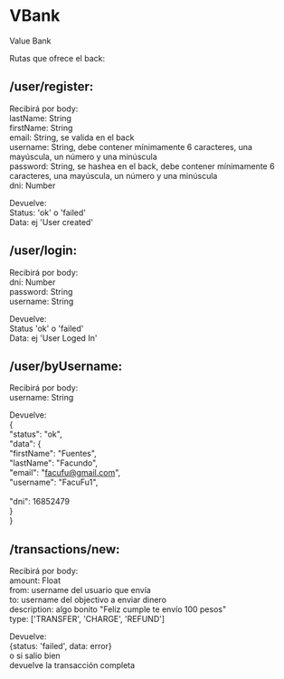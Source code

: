 # VBank
Value Bank<br>

Rutas que ofrece el back:

<h2>/user/register:</h2> 

Recibirá por body:<br>
lastName: String<br>
firstName: String<br>
email: String, se valida en el back<br>
username: String, debe contener mínimamente 6 caracteres, una mayúscula, un número y una minúscula<br>
password: String, se hashea en el back, debe contener mínimamente 6 caracteres, una mayúscula, un número y una minúscula<br>
dni: Number<br>

Devuelve: <br>
Status: 'ok' o 'failed'<br>
Data: ej 'User created'<br>

<h2>/user/login:</h2>

Recibirá por body:<br>
dni: Number <br>
password: String <br>
username: String <br>

Devuelve: <br>
Status 'ok' o 'failed'<br>
Data: ej 'User Loged In'<br>

<h2>/user/byUsername:</h2>

Recibirá por body: <br>
username: String<br>

Devuelve: <br>
{ <br>
  "status": "ok", <br>
  "data": { <br>
    "firstName": "Fuentes", <br>
    "lastName": "Facundo", <br>
    "email": "facufu@gmail.com", <br>
    "username": "FacuFu1", <br> <br>
    "dni": 16852479 <br>
  } <br>
} <br>

<h2>/transactions/new:</h2> 

Recibirá por body: <br>
amount: Float <br>
from: username del usuario que envía <br>
to: username del objectivo a enviar dinero <br>
description: algo bonito "Feliz cumple te envío 100 pesos" <br>
type: ['TRANSFER', 'CHARGE', 'REFUND'] <br>

Devuelve: <br>
{status: 'failed', data: error} <br>
o si salio bien <br>
devuelve la transacción completa <br>

